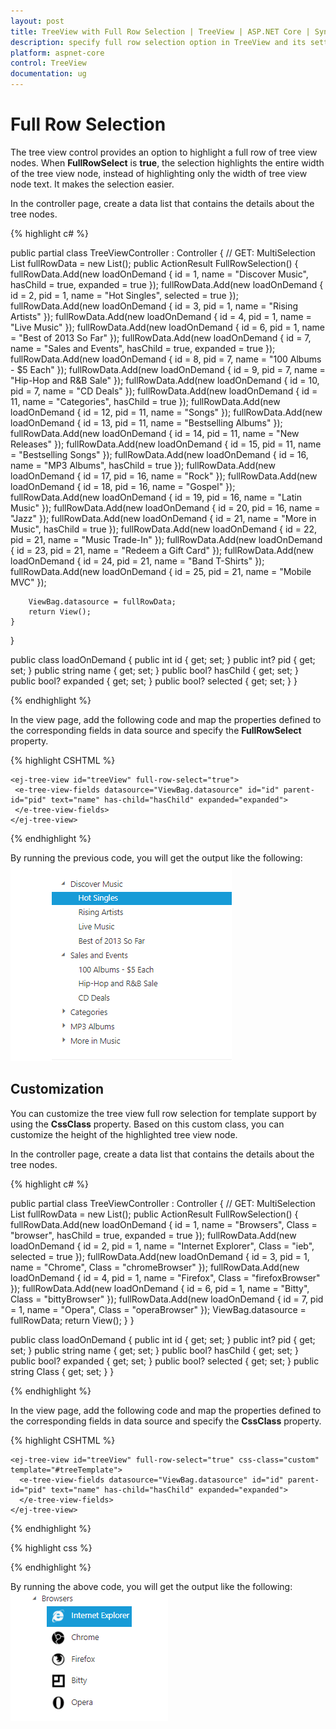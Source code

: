 ```yaml
---
layout: post
title: TreeView with Full Row Selection | TreeView | ASP.NET Core | Syncfusion
description: specify full row selection option in TreeView and its settings
platform: aspnet-core
control: TreeView
documentation: ug
---
```


# Full Row Selection

The tree view control provides an option to highlight a full row of tree view nodes. When **FullRowSelect** is **true**, the selection highlights the entire width of the tree view node, instead of highlighting only the width of tree view node text. It makes the selection easier.

In the controller page, create a data list that contains the details about the tree nodes.

{% highlight c# %}

public partial class TreeViewController : Controller
{
    // GET: MultiSelection
    List<loadOnDemand> fullRowData = new List<loadOnDemand>();
    public ActionResult FullRowSelection()
    {
        fullRowData.Add(new loadOnDemand { id = 1, name = "Discover Music", hasChild = true, expanded = true });
        fullRowData.Add(new loadOnDemand { id = 2, pid = 1, name = "Hot Singles", selected = true });
        fullRowData.Add(new loadOnDemand { id = 3, pid = 1, name = "Rising Artists" });
        fullRowData.Add(new loadOnDemand { id = 4, pid = 1, name = "Live Music" });
        fullRowData.Add(new loadOnDemand { id = 6, pid = 1, name = "Best of 2013 So Far" });
        fullRowData.Add(new loadOnDemand { id = 7, name = "Sales and Events", hasChild = true, expanded = true });
        fullRowData.Add(new loadOnDemand { id = 8, pid = 7, name = "100 Albums - $5 Each" });
        fullRowData.Add(new loadOnDemand { id = 9, pid = 7, name = "Hip-Hop and R&B Sale" });
        fullRowData.Add(new loadOnDemand { id = 10, pid = 7, name = "CD Deals" });
        fullRowData.Add(new loadOnDemand { id = 11, name = "Categories", hasChild = true });
        fullRowData.Add(new loadOnDemand { id = 12, pid = 11, name = "Songs" });
        fullRowData.Add(new loadOnDemand { id = 13, pid = 11, name = "Bestselling Albums" });
        fullRowData.Add(new loadOnDemand { id = 14, pid = 11, name = "New Releases" });
        fullRowData.Add(new loadOnDemand { id = 15, pid = 11, name = "Bestselling Songs" });
        fullRowData.Add(new loadOnDemand { id = 16, name = "MP3 Albums", hasChild = true });
        fullRowData.Add(new loadOnDemand { id = 17, pid = 16, name = "Rock" });
        fullRowData.Add(new loadOnDemand { id = 18, pid = 16, name = "Gospel" });
        fullRowData.Add(new loadOnDemand { id = 19, pid = 16, name = "Latin Music" });
        fullRowData.Add(new loadOnDemand { id = 20, pid = 16, name = "Jazz" });
        fullRowData.Add(new loadOnDemand { id = 21, name = "More in Music", hasChild = true });
        fullRowData.Add(new loadOnDemand { id = 22, pid = 21, name = "Music Trade-In" });
        fullRowData.Add(new loadOnDemand { id = 23, pid = 21, name = "Redeem a Gift Card" });
        fullRowData.Add(new loadOnDemand { id = 24, pid = 21, name = "Band T-Shirts" });
        fullRowData.Add(new loadOnDemand { id = 25, pid = 21, name = "Mobile MVC" });

        ViewBag.datasource = fullRowData;
        return View();
    }
}

public class loadOnDemand
{
    public int id { get; set; }
    public int? pid { get; set; }
    public string name { get; set; }
    public bool? hasChild { get; set; }
    public bool? expanded { get; set; }
    public bool? selected { get; set; }
}

{% endhighlight %}

In the view page, add the following code and map the properties defined to the corresponding fields in data source and specify the **FullRowSelect** property.

{% highlight CSHTML %}

    <ej-tree-view id="treeView" full-row-select="true">
	 <e-tree-view-fields datasource="ViewBag.datasource" id="id" parent-id="pid" text="name" has-child="hasChild" expanded="expanded">
	 </e-tree-view-fields>
	</ej-tree-view>

{% endhighlight %}

By running the previous code, you will get the output like the following:
![](Fullrowselection_images/selection1.png)

## Customization

You can customize the tree view full row selection for template support by using the **CssClass** property. Based on this custom class, you can customize the height of the highlighted tree view node.

In the controller page, create a data list that contains the details about the tree nodes.

{% highlight c# %}

public partial class TreeViewController : Controller
{
    // GET: MultiSelection
    List<loadOnDemand> fullRowData = new List<loadOnDemand>();
    public ActionResult FullRowSelection()
    {
        fullRowData.Add(new loadOnDemand { id = 1, name = "Browsers", Class = "browser", hasChild = true, expanded = true });
        fullRowData.Add(new loadOnDemand { id = 2, pid = 1, name = "Internet Explorer", Class = "ieb", selected = true });
        fullRowData.Add(new loadOnDemand { id = 3, pid = 1, name = "Chrome", Class = "chromeBrowser" });
        fullRowData.Add(new loadOnDemand { id = 4, pid = 1, name = "Firefox", Class = "firefoxBrowser" });
        fullRowData.Add(new loadOnDemand { id = 6, pid = 1, name = "Bitty", Class = "bittyBrowser" });
        fullRowData.Add(new loadOnDemand { id = 7, pid = 1, name = "Opera", Class = "operaBrowser" });
        ViewBag.datasource = fullRowData;
        return View();
    }
}

public class loadOnDemand
{
        public int id { get; set; }
        public int? pid { get; set; }
        public string name { get; set; }
        public bool? hasChild { get; set; }
        public bool? expanded { get; set; }
        public bool? selected { get; set; }
        public string Class { get; set; }
}

{% endhighlight %}

In the view page, add the following code and map the properties defined to the corresponding fields in data source and specify the **CssClass** property.

{% highlight CSHTML %}

    <ej-tree-view id="treeView" full-row-select="true" css-class="custom" template="#treeTemplate">
	  <e-tree-view-fields datasource="ViewBag.datasource" id="id" parent-id="pid" text="name" has-child="hasChild" expanded="expanded"> 
	  </e-tree-view-fields>
	</ej-tree-view>

<script id="treeTemplate" type="text/x-jsrender">

    {{"{{"}}if !hasChild{{}}}}
    <span class="con-img {{"{{"}}>Class{{}}}}"></span>
    {{"{{"}}/if{{}}}}
    {{"{{"}}>name{{}}}}

</script>
	
{% endhighlight %}

{% highlight css %}

<style>
	.custom .con-img {
        background-image: url("http://mvc.syncfusion.com/demos/web/images/toolbar/browserl.png");
        background-repeat: no-repeat;
        height: 32px;
        width: 32px;
        display: inline-block;
        overflow: hidden;
        background-repeat: no-repeat;
        text-align: center;
        vertical-align: middle;
    }
    
    .custom .e-li-active > .e-text-wrap .con-img {
        background-image: url("http://mvc.syncfusion.com/demos/web/images/toolbar/browserh.png");
    }
    
    .custom .e-li-hover > .e-text-wrap .con-img, .e-fullrow-wrap .e-li-focus > .e-text-wrap .con-img {
        background-image: url("http://mvc.syncfusion.com/demos/web/images/toolbar/browserl.png");
    }
    
    .custom .ieb {
        background-position: -84px 0px;
    }
    
    .custom .chromeBrowser {
        background-position: -42px 0px;
    }
    
    .custom .firefoxBrowser {
        background-position: 0px 0px;
    }
    
    .custom .bittyBrowser {
        background-position: -126px 0px;
    }
    
    .custom .operaBrowser {
        background-position: -168px 0px;
    }
    
    /*customize the height of highlighting TreeView node*/
    .custom.e-fullrow-wrap .e-item ul .e-fullrow {
        margin-top: -36px;
        height: 36px;
    }

</style>

{% endhighlight %}

By running the above code, you will get the output like the following:
![](Fullrowselection_images/custom.png)